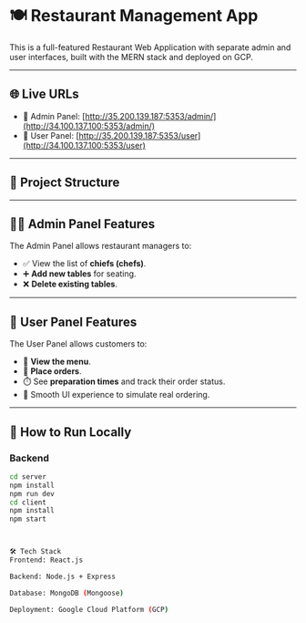 # 🍽️ Restaurant Management App

This is a full-featured Restaurant Web Application with separate admin and user interfaces, built with the MERN stack and deployed on GCP.

---

## 🌐 Live URLs

- 🔐 Admin Panel: [http://35.200.139.187:5353/admin/](http://34.100.137.100:5353/admin/)
- 👥 User Panel: [http://35.200.139.187:5353/user](http://34.100.137.100:5353/user)

---

## 📁 Project Structure

---

## 👨‍🍳 Admin Panel Features

The Admin Panel allows restaurant managers to:

- ✅ View the list of **chiefs (chefs)**.
- ➕ **Add new tables** for seating.
- ❌ **Delete existing tables**.
  

---

## 🧾 User Panel Features

The User Panel allows customers to:

- 📜 **View the menu**.
- 🛒 **Place orders**.
- ⏱️ See **preparation times** and track their order status.
- 🤖 Smooth UI experience to simulate real ordering.

---

## 🚀 How to Run Locally

### Backend
```bash
cd server
npm install
npm run dev
cd client
npm install
npm start



🛠️ Tech Stack
Frontend: React.js

Backend: Node.js + Express

Database: MongoDB (Mongoose)

Deployment: Google Cloud Platform (GCP)





